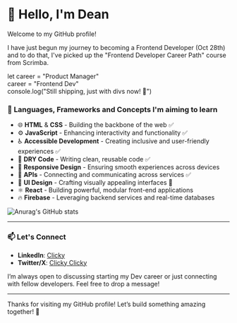 # 👋 Hello, I'm Dean

Welcome to my GitHub profile! 

I have just begun my journey to becoming a Frontend Developer (Oct 28th) and to do that, I've picked up the "Frontend Developer Career Path" course from Scrimba.

let career = "Product Manager" <br>
career = "Frontend Dev"  
console.log("Still shipping, just with divs now! 🚀")

### 🌱 Languages, Frameworks and Concepts I'm aiming to learn

- 🌐 **HTML** & **CSS** - Building the backbone of the web ✅
- ⚙️ **JavaScript** - Enhancing interactivity and functionality ✅
- ♿ **Accessible Development** - Creating inclusive and user-friendly experiences ✅
- 🔄 **DRY Code** - Writing clean, reusable code ✅
- 📱 **Responsive Design** - Ensuring smooth experiences across devices 
- 🔌 **APIs** - Connecting and communicating across services ✅
- 🎨 **UI Design** - Crafting visually appealing interfaces 🔄
- ⚛️ **React** - Building powerful, modular front-end applications
- 🔥 **Firebase** - Leveraging backend services and real-time databases

![Anurag's GitHub stats](https://github-readme-stats.vercel.app/api?username=anuraghazra&hide=contribs,prs)

---

### 📫 Let's Connect
- **LinkedIn**: [Clicky](https://linkedin.com/in/deanburrowscm)
- **Twitter/X**: [Clicky Clicky](https://x.com/Dean_the_dev)

I’m always open to discussing starting my Dev career or just connecting with fellow developers. Feel free to drop a message!

---

Thanks for visiting my GitHub profile! Let’s build something amazing together! 🚀
